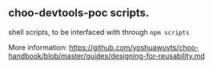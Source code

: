 ## choo-devtools-poc scripts.

shell scripts, to be interfaced with through `npm scripts`

More information:  https://github.com/yoshuawuyts/choo-handbook/blob/master/guides/designing-for-reusability.md
